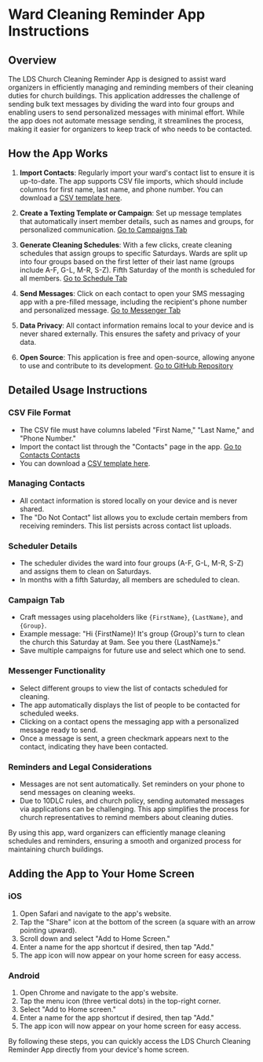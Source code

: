 # Ward Cleaning Reminder App Instructions

## Overview

The LDS Church Cleaning Reminder App is designed to assist ward organizers in efficiently managing and reminding members of their cleaning duties for church buildings. This application addresses the challenge of sending bulk text messages by dividing the ward into four groups and enabling users to send personalized messages with minimal effort. While the app does not automate message sending, it streamlines the process, making it easier for organizers to keep track of who needs to be contacted.

## How the App Works

1. **Import Contacts**: Regularly import your ward's contact list to ensure it is up-to-date. The app supports CSV file imports, which should include columns for first name, last name, and phone number. You can download a [CSV template here](template.csv).

2. **Create a Texting Template or Campaign**: Set up message templates that automatically insert member details, such as names and groups, for personalized communication. [Go to Campaigns Tab](/campaigns)

3. **Generate Cleaning Schedules**: With a few clicks, create cleaning schedules that assign groups to specific Saturdays. Wards are split up into four groups based on the first letter of their last name (groups include A-F, G-L, M-R, S-Z). Fifth Saturday of the month is scheduled for all members. [Go to Schedule Tab](/schedule)

4. **Send Messages**: Click on each contact to open your SMS messaging app with a pre-filled message, including the recipient's phone number and personalized message. [Go to Messenger Tab](/messenger)

5. **Data Privacy**: All contact information remains local to your device and is never shared externally. This ensures the safety and privacy of your data.

6. **Open Source**: This application is free and open-source, allowing anyone to use and contribute to its development. [Go to GitHub Repository](https://github.com/dulbrich/ward-cleaning-2025)

## Detailed Usage Instructions

### CSV File Format

- The CSV file must have columns labeled "First Name," "Last Name," and "Phone Number."
- Import the contact list through the "Contacts" page in the app. [Go to Contacts Contacts](/contacts)
- You can download a [CSV template here](template.csv).

### Managing Contacts

- All contact information is stored locally on your device and is never shared.
- The "Do Not Contact" list allows you to exclude certain members from receiving reminders. This list persists across contact list uploads.

### Scheduler Details

- The scheduler divides the ward into four groups (A-F, G-L, M-R, S-Z) and assigns them to clean on Saturdays.
- In months with a fifth Saturday, all members are scheduled to clean.

### Campaign Tab

- Craft messages using placeholders like `{FirstName}`, `{LastName}`, and `{Group}`.
- Example message: "Hi {FirstName}! It's group {Group}'s turn to clean the church this Saturday at 9am. See you there {LastName}s."
- Save multiple campaigns for future use and select which one to send.

### Messenger Functionality

- Select different groups to view the list of contacts scheduled for cleaning.
- The app automatically displays the list of people to be contacted for scheduled weeks.
- Clicking on a contact opens the messaging app with a personalized message ready to send.
- Once a message is sent, a green checkmark appears next to the contact, indicating they have been contacted.

### Reminders and Legal Considerations

- Messages are not sent automatically. Set reminders on your phone to send messages on cleaning weeks.
- Due to 10DLC rules, and church policy, sending automated messages via applications can be challenging. This app simplifies the process for church representatives to remind members about cleaning duties.

By using this app, ward organizers can efficiently manage cleaning schedules and reminders, ensuring a smooth and organized process for maintaining church buildings.

## Adding the App to Your Home Screen

### iOS

1. Open Safari and navigate to the app's website.
2. Tap the "Share" icon at the bottom of the screen (a square with an arrow pointing upward).
3. Scroll down and select "Add to Home Screen."
4. Enter a name for the app shortcut if desired, then tap "Add."
5. The app icon will now appear on your home screen for easy access.

### Android

1. Open Chrome and navigate to the app's website.
2. Tap the menu icon (three vertical dots) in the top-right corner.
3. Select "Add to Home screen."
4. Enter a name for the app shortcut if desired, then tap "Add."
5. The app icon will now appear on your home screen for easy access.

By following these steps, you can quickly access the LDS Church Cleaning Reminder App directly from your device's home screen.
